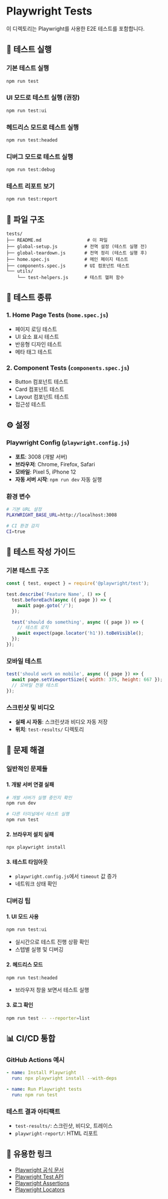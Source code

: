 # Playwright Tests

이 디렉토리는 Playwright를 사용한 E2E 테스트를 포함합니다.

## 🚀 테스트 실행

### 기본 테스트 실행
```bash
npm run test
```

### UI 모드로 테스트 실행 (권장)
```bash
npm run test:ui
```

### 헤드리스 모드로 테스트 실행
```bash
npm run test:headed
```

### 디버그 모드로 테스트 실행
```bash
npm run test:debug
```

### 테스트 리포트 보기
```bash
npm run test:report
```

## 📁 파일 구조

```
tests/
├── README.md                 # 이 파일
├── global-setup.js          # 전역 설정 (테스트 실행 전)
├── global-teardown.js       # 전역 정리 (테스트 실행 후)
├── home.spec.js             # 메인 페이지 테스트
├── components.spec.js       # UI 컴포넌트 테스트
└── utils/
    └── test-helpers.js      # 테스트 헬퍼 함수
```

## 🧪 테스트 종류

### 1. Home Page Tests (`home.spec.js`)
- 페이지 로딩 테스트
- UI 요소 표시 테스트
- 반응형 디자인 테스트
- 메타 태그 테스트

### 2. Component Tests (`components.spec.js`)
- Button 컴포넌트 테스트
- Card 컴포넌트 테스트
- Layout 컴포넌트 테스트
- 접근성 테스트

## ⚙️ 설정

### Playwright Config (`playwright.config.js`)
- **포트**: 3008 (개발 서버)
- **브라우저**: Chrome, Firefox, Safari
- **모바일**: Pixel 5, iPhone 12
- **자동 서버 시작**: `npm run dev` 자동 실행

### 환경 변수
```bash
# 기본 URL 설정
PLAYWRIGHT_BASE_URL=http://localhost:3008

# CI 환경 감지
CI=true
```

## 🔧 테스트 작성 가이드

### 기본 테스트 구조
```javascript
const { test, expect } = require('@playwright/test');

test.describe('Feature Name', () => {
  test.beforeEach(async ({ page }) => {
    await page.goto('/');
  });

  test('should do something', async ({ page }) => {
    // 테스트 로직
    await expect(page.locator('h1')).toBeVisible();
  });
});
```

### 모바일 테스트
```javascript
test('should work on mobile', async ({ page }) => {
  await page.setViewportSize({ width: 375, height: 667 });
  // 모바일 전용 테스트
});
```

### 스크린샷 및 비디오
- **실패 시 자동**: 스크린샷과 비디오 자동 저장
- **위치**: `test-results/` 디렉토리

## 🐛 문제 해결

### 일반적인 문제들

#### 1. 개발 서버 연결 실패
```bash
# 개발 서버가 실행 중인지 확인
npm run dev

# 다른 터미널에서 테스트 실행
npm run test
```

#### 2. 브라우저 설치 실패
```bash
npx playwright install
```

#### 3. 테스트 타임아웃
- `playwright.config.js`에서 `timeout` 값 증가
- 네트워크 상태 확인

### 디버깅 팁

#### 1. UI 모드 사용
```bash
npm run test:ui
```
- 실시간으로 테스트 진행 상황 확인
- 스텝별 실행 및 디버깅

#### 2. 헤드리스 모드
```bash
npm run test:headed
```
- 브라우저 창을 보면서 테스트 실행

#### 3. 로그 확인
```bash
npm run test -- --reporter=list
```

## 📊 CI/CD 통합

### GitHub Actions 예시
```yaml
- name: Install Playwright
  run: npx playwright install --with-deps

- name: Run Playwright tests
  run: npm run test
```

### 테스트 결과 아티팩트
- `test-results/`: 스크린샷, 비디오, 트레이스
- `playwright-report/`: HTML 리포트

## 🔗 유용한 링크

- [Playwright 공식 문서](https://playwright.dev/)
- [Playwright Test API](https://playwright.dev/docs/api/class-test)
- [Playwright Assertions](https://playwright.dev/docs/test-assertions)
- [Playwright Locators](https://playwright.dev/docs/locators)
